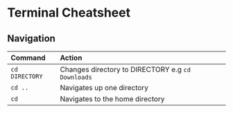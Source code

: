 # Terminal Cheatsheet

## Navigation

|Command |Action |
|:------|:-------|
|`cd DIRECTORY`| Changes directory to DIRECTORY e.g `cd Downloads`|
|`cd ..`| Navigates up one directory|
|`cd`| Navigates to the home directory|
